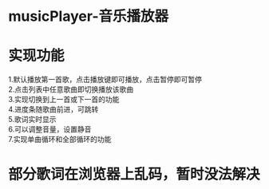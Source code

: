 # musicPlayer-音乐播放器

# 实现功能
1.默认播放第一首歌，点击播放键即可播放，点击暂停即可暂停  
2.点击列表中任意歌曲即切换播放该歌曲  
3.实现切换到上一首或下一首的功能  
4.进度条随歌曲前进，可跳转  
5.歌词实时显示  
6.可以调整音量，设置静音  
7.实现单曲循环和全部循环的功能  

# 部分歌词在浏览器上乱码，暂时没法解决
